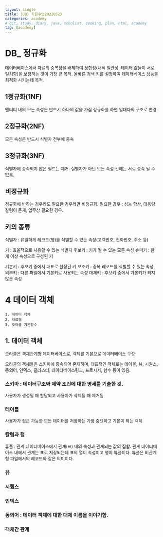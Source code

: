 ```yaml
---
layout: single
title: (DB) 학원수업20220523
categories: academy
# git, study, diary, java, toDolist, cooking, plan, html, academy
tag: [academy] 
---
```


# DB_ 정규화

데이터베이스에서 자료의 중복성을 배제하여 정합성(내적 일관성. 데이터 값들이 서로 일치함)을 보장하는 것이 가장 큰 목적. 올바른 검색 키를 설정하여 데이터베이스 성능을 최적화 시키는데 목적.


## 1정규화(1NF)
엔티티 내의 모든 속성은 반드시 하나의 값을 가짐
정규화를 하면 일대다의 구조로 변경


## 2정규화(2NF)
모든 속성은 반드시 식별자 전부에 종속


## 3정규화(3NF)
식별자에 종속되지 않은 필드는 제거.
실별자가 아닌 모든 속성 간에는 서로 종속 될 수 없음.


## 비졍규화
정규화에 반하는 경우라도 필요한 경우라면 비정규화.
필요한 경우 : 성능 향상, 대용량 칼럼이 존재, 업무상 필요한 경우.


## 키의 종류

식별자 : 유일하게 레코드(행)을 식별할 수 있는 속성(고객번호, 전화번호, 주소 등)

키 : 효율적으로 사용할 수 있는 식별자
후보키 : 키가 될 수 있는 모든 속성
슈퍼키 : 한 개 이상 속성으로 구성된 키

기본키 : 후보키 중에서 대표로 선정된 키
보조키 : 중복 레코드를 식별할 수 있는 속성
외부키 : 다른 파일에서 기본키로 사용되는 속성
대체키 : 후보키 중에서 기본키가 되지 않은 속성


# 4 데이터 객체
~~~
1. 데이터 객체
2. 자료형
3. 오라클 기본함수
~~~

## 1. 데이터 객체

오라클은 객체관계형 데이터베이스로, 객체를 기본으로 데이터베이스 구성

오라클의 객체들은 스키마에 종속되어 존재하며,
대표적인 객체로는 테이블, 뷰, 시퀀스, 동의어, 인덱스, 클러스터, 데이터베이스링크, 프로시저, 함수 등이 있음.

### 스키마 : 데이터구조와 제약 조건에 대한 명세를 기술한 것.
사용자가 생성될 때 할당되고 사용자가 삭제될 때 제거됨

### 테이블
사용자가 접근 가능한 모든 데이터를 저장하는 가장 중요하고 기본이 되는 객체

### 칼럼과 행

튜플 : 관계 데이터베이스에서 관계(표) 내의 속성과 관계되는 값의 집합.
관계 데이터베이스 내에서 관계는 표로 저장되는데 표의 열이 속성이고 행이 튜플이다. 튜플은 비관계형 파일에서의 레코드와 같은 의미이다.

### 뷰

### 시퀀스

### 인덱스


### 동의어 : 데이터 객체에 대한 대체 이름을 이야기함.

### 객체간 관계


